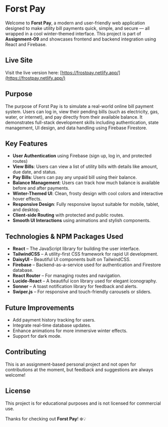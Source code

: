 # Forst Pay

Welcome to **Forst Pay**, a modern and user-friendly web application designed to make utility bill payments quick, simple, and secure — all wrapped in a cool winter-themed interface. This project is part of **Assignment-09** and showcases frontend and backend integration using React and Firebase.

## Live Site

Visit the live version here: [https://frostpay.netlify.app/](https://frostpay.netlify.app/)

## Purpose

The purpose of Forst Pay is to simulate a real-world online bill payment system. Users can log in, view their pending bills (such as electricity, gas, water, or internet), and pay directly from their available balance. It demonstrates full-stack development skills including authentication, state management, UI design, and data handling using Firebase Firestore.

## Key Features

- **User Authentication** using Firebase (sign up, log in, and protected routes)
- **View Bills**: Users can view a list of utility bills with details like amount, due date, and status.
- **Pay Bills**: Users can pay any unpaid bill using their balance.
- **Balance Management**: Users can track how much balance is available before and after payments.
- **Winter-Themed UI**: Clean, frosty design with cool colors and interactive hover effects.
- **Responsive Design**: Fully responsive layout suitable for mobile, tablet, and desktop.
- **Client-side Routing** with protected and public routes.
- **Smooth UI Interactions** using animations and stylish components.

## Technologies & NPM Packages Used

- **React** – The JavaScript library for building the user interface.
- **TailwindCSS** – A utility-first CSS framework for rapid UI development.
- **DaisyUI** – Beautiful UI components built on TailwindCSS.
- **Firebase** – Backend-as-a-service used for authentication and Firestore database.
- **React Router** – For managing routes and navigation.
- **Lucide-React** – A beautiful icon library used for elegant iconography.
- **Sonner** – A toast notification library for feedback and alerts.
- **Swiper.js** – For responsive and touch-friendly carousels or sliders.

## Future Improvements

- Add payment history tracking for users.
- Integrate real-time database updates.
- Enhance animations for more immersive winter effects.
- Support for dark mode.

## Contributing

This is an assignment-based personal project and not open for contributions at the moment, but feedback and suggestions are always welcome!

## License

This project is for educational purposes and is not licensed for commercial use.

Thanks for checking out **Forst Pay**! ❄️💡
